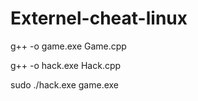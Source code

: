 # Externel-cheat-linux
g++ -o game.exe Game.cpp

g++ -o hack.exe Hack.cpp

sudo ./hack.exe game.exe
